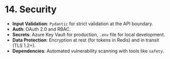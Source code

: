 # 14. Security

* **Input Validation**: `Pydantic` for strict validation at the API boundary.
* **Auth**: OAuth 2.0 and RBAC.
* **Secrets**: Azure Key Vault for production, `.env` file for local development.
* **Data Protection**: Encryption at rest (for tokens in Redis) and in transit (TLS 1.2+).
* **Dependencies**: Automated vulnerability scanning with tools like `safety`.
